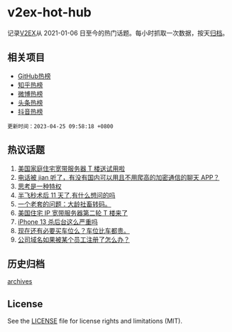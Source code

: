 # v2ex-hot-hub

 记录[V2EX](https://www.v2ex.com/)从 2021-01-06 日至今的热门话题。每小时抓取一次数据，按天[归档](archives)。
 
 ## 相关项目

- [GitHub热榜](https://github.com/it985/github-hot-hub)
- [知乎热榜](https://github.com/it985/zhihu-hot-hub)
- [微博热榜](https://github.com/it985/weibo-hot-hub)
- [头条热榜](https://github.com/it985/toutiao-hot-hub)
- [抖音热榜](https://github.com/it985/douyin-hot-hub)


 `更新时间：2023-04-25 09:58:18 +0800`

## 热议话题

1. [美国家庭住宅宽带服务器 T 楼送试用啦](https://www.v2ex.com/t/934998)
1. [电话被 jian 听了，有没有国内可以用且不用爬高的加密通信的聊天 APP？](https://www.v2ex.com/t/934963)
1. [思考是一种特权](https://www.v2ex.com/t/934968)
1. [半飞秒术后 11 天了,有什么想问的吗](https://www.v2ex.com/t/934979)
1. [一个老套的问题：大龄社畜转码。](https://www.v2ex.com/t/935008)
1. [美国住宅 IP 宽带服务器第二轮 T 楼来了](https://www.v2ex.com/t/935151)
1. [iPhone 13 杀后台这么严重吗](https://www.v2ex.com/t/934956)
1. [现在还有必要买车位么？车位比车都贵。](https://www.v2ex.com/t/934982)
1. [公司域名如果被某个员工注册了怎么办？](https://www.v2ex.com/t/934959)

## 历史归档

[archives](archives)

## License

See the [LICENSE](LICENSE) file for license rights and limitations (MIT).
